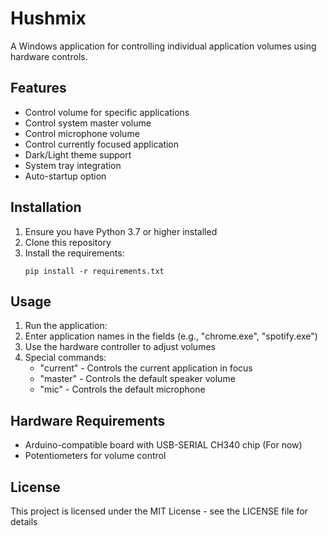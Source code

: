 # Hushmix

A Windows application for controlling individual application volumes using hardware controls.

## Features

- Control volume for specific applications
- Control system master volume
- Control microphone volume
- Control currently focused application
- Dark/Light theme support
- System tray integration
- Auto-startup option

## Installation

1. Ensure you have Python 3.7 or higher installed
2. Clone this repository
3. Install the requirements:
   ```
   pip install -r requirements.txt
   ```

## Usage

1. Run the application:
2. Enter application names in the fields (e.g., "chrome.exe", "spotify.exe")
3. Use the hardware controller to adjust volumes
4. Special commands:
   - "current" - Controls the current application in focus
   - "master" - Controls the default speaker volume
   - "mic" - Controls the default microphone

## Hardware Requirements

- Arduino-compatible board with USB-SERIAL CH340 chip (For now)
- Potentiometers for volume control

## License

This project is licensed under the MIT License - see the LICENSE file for details 
